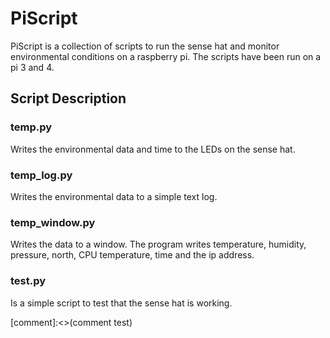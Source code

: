 # PiScript


PiScript is a collection of scripts to run the sense hat and monitor environmental conditions on a raspberry pi. The scripts have been run on a pi 3 and 4.

## Script Description

### temp.py 
Writes the environmental data and time to the LEDs on the sense hat.

### temp_log.py 
Writes the environmental data to a simple text log.

### temp_window.py 
Writes the data to a window. The program writes temperature, humidity, pressure, north, CPU temperature, time and the ip address.

### test.py 
Is a simple script to test that the sense hat is working.

[comment]:<>(comment test)
